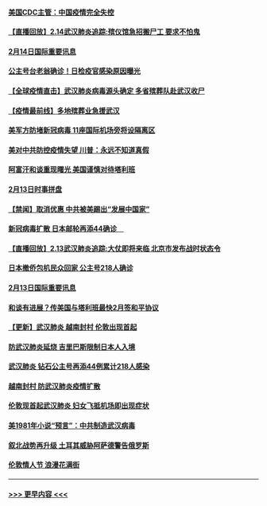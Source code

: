#### [美国CDC主管：中国疫情完全失控](../pages/prog202/a102777236.md?t=02150033) 
#### [【直播回放】2.14武汉肺炎追踪:殡仪馆急招搬尸工 要求不怕鬼](../pages/prog202/a102777141.md?t=02150033) 
#### [2月14日国际重要讯息](../pages/prog202/a102777073.md?t=02150033) 
#### [公主号台老翁确诊！日检疫官感染原因曝光](../pages/prog202/a102777075.md?t=02150033) 
#### [【全球疫情直击】武汉肺炎病毒源头确定 多省殡葬队赴武汉收尸](../pages/prog202/a102777026.md?t=02150033) 
#### [【疫情最前线】多地殡葬业急援武汉](../pages/prog202/a102776986.md?t=02150033) 
#### [美军方防堵新冠病毒 11座国际机场旁将设隔离区](../pages/prog202/a102776870.md?t=02150033) 
#### [美对中共防控疫情失望 川普：永远不知道真假](../pages/prog202/a102776836.md?t=02150033) 
#### [阿富汗和谈重现曙光 美国谨慎对待塔利班](../pages/prog202/a102776748.md?t=02150033) 
#### [2月13日时事拼盘](../pages/prog202/a102776689.md?t=02150033) 
#### [【禁闻】取消优惠 中共被美踢出“发展中国家”](../pages/prog202/a102776670.md?t=02150033) 
#### [新冠病毒扩散 日本邮轮再添44确诊　](../pages/prog202/a102776518.md?t=02150033) 
#### [【直播回放】2.13武汉肺炎追踪:大仗即将来临 北京市发布战时状态令](../pages/prog202/a102776399.md?t=02150033) 
#### [日本撤侨包机民众回家 公主号218人确诊](../pages/prog202/a102776346.md?t=02150033) 
#### [2月13日国际重要讯息](../pages/prog202/a102776339.md?t=02150033) 
#### [和谈有进展？传美国与塔利班最快2月签和平协议](../pages/prog202/a102776291.md?t=02150033) 
#### [【更新】武汉肺炎 越南封村 伦敦出现首起](../pages/prog202/a102770740.md?t=02150033) 
#### [防武汉肺炎延烧 吉里巴斯限制日本人入境](../pages/prog202/a102776276.md?t=02150033) 
#### [武汉肺炎 钻石公主号再添44例累计218人感染](../pages/prog202/a102776089.md?t=02150033) 
#### [越南封村 防武汉肺炎疫情扩散](../pages/prog202/a102776214.md?t=02150033) 
#### [伦敦现首起武汉肺炎 妇女飞抵机场即出现症状](../pages/prog202/a102776031.md?t=02150033) 
#### [美1981年小说“预言”：中共制造武汉病毒](../pages/prog202/a102775980.md?t=02150033) 
#### [叙北战势再升级 土耳其威胁阿萨德警告俄罗斯](../pages/prog202/a102775904.md?t=02150033) 
#### [伦敦情人节 浪漫花满街](../pages/prog202/a102775786.md?t=02150033) 

----
#### [ >>> 更早内容 <<< ](../indexes/prog202-earlier.md)

